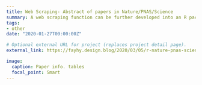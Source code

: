 ```yaml
---
title: Web Scraping- Abstract of papers in Nature/PNAS/Science
summary: A web scraping function can be further developed into an R package, analyzing key information of papers from the official website. 
tags:
- other
date: "2020-01-27T00:00:00Z"

# Optional external URL for project (replaces project detail page).
external_link: https://fayhy.design.blog/2020/03/05/r-nature-pnas-science-website-scraping/

image:
  caption: Paper info. tables
  focal_point: Smart
---
```

